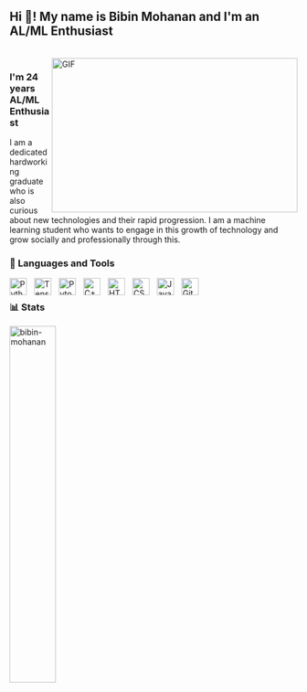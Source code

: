 <h2 align="left">Hi 👋! My name is Bibin Mohanan and I'm an AL/ML Enthusiast</h2>

<br />
<img align="right" height="270px" width="430px" alt="GIF" src="https://i.giphy.com/media/v1.Y2lkPTc5MGI3NjExb294ZDFzbWl0aWVnY3oweWF0NmFrYmtnYTc1a2tzbXhtdzhsOHl2cCZlcD12MV9pbnRlcm5hbF9naWZfYnlfaWQmY3Q9Zw/HtfFneOxp0fx6nUvYn/giphy.gif" />
<p align="center">
<p align="center">
  <h3> I'm 24 years AL/ML Enthusiast </h3>
</p>
I am a dedicated hardworking graduate who is also curious about new technologies and their rapid progression. I am a machine learning student who wants to engage in this growth of technology and grow socially and professionally through this.

### 🧰 Languages and Tools

<a href="https://www.python.org/">
<img align="left" alt="Python" width="30px" style="padding-right:10px;" src="https://upload.wikimedia.org/wikipedia/commons/c/c3/Python-logo-notext.svg" />
</a>
<a href="https://www.tensorflow.org/">
<img align="left" alt="Tensorflow" width="30px" style="padding-right:10px;" src="https://upload.wikimedia.org/wikipedia/commons/2/2d/Tensorflow_logo.svg" />
</a>
<a href="https://pytorch.org/">
<img align="left" alt="Pytorch" width="30px" style="padding-right:10px;" src="https://upload.wikimedia.org/wikipedia/commons/1/10/PyTorch_logo_icon.svg" />
</a>
<a href="https://isocpp.org/">
<img align="left" alt="C++" width="30px" style="padding-right:10px;" src="https://upload.wikimedia.org/wikipedia/commons/1/18/ISO_C%2B%2B_Logo.svg" />
</a>
<a href="https://html.spec.whatwg.org/multipage/">
<img align="left" alt="HTML" width="30px" style="padding-right:10px;" src="https://cdn.jsdelivr.net/gh/devicons/devicon/icons/html5/html5-plain.svg" />
</a>
<a href="https://www.w3.org/Style/CSS/">
<img align="left" alt="CSS" width="30px" style="padding-right:10px;" src="https://cdn.jsdelivr.net/gh/devicons/devicon/icons/css3/css3-plain.svg" />
</a>
<a href="https://www.javascript.com/">
<img align="left" alt="JavaScript" width="30px" style="padding-right:10px;" src="https://cdn.jsdelivr.net/gh/devicons/devicon/icons/javascript/javascript-plain.svg" />
</a>
<a href="https://github.com/">
<img align="left" alt="GitHub" width="30px" style="padding-right:10px;" src="https://upload.wikimedia.org/wikipedia/commons/9/91/Octicons-mark-github.svg" />
</a>

<br />

### 📊 Stats
<div>
  <img src="https://github-readme-stats.vercel.app/api?username=bibin-mohanan&show_icons=true&theme=gotham" style="width:40%; float:left; margin:0, 10%, 0, 0" alt="bibin-mohanan" />
</div>


